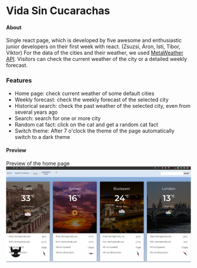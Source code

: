 # Vida Sin Cucarachas

#### About
Single react page, which is developed by five awesome and enthusiastic junior developers on their first week with react. (Zsuzsi, Áron, Isti, Tibor, Viktor) For the data of the cities and their weather, we used [MetaWeather API](https://www.metaweather.com/api/). Visitors can check the current weather of the city or a detailed weekly forecast.


### Features
- Home page: check current weather of some default cities
- Weekly forecast: check the weekly forecast of the selected city
- Historical search: check the past weather of the selected city, even from several years ago
- Search: search for one or more city
- Random cat fact: click on the cat and get a random cat fact
- Switch theme: After 7 o'clock the theme of the page automatically switch to a dark theme

#### Preview
Preview of the home page
![Preview of the home page](/weather/readme-image/preview.png)
